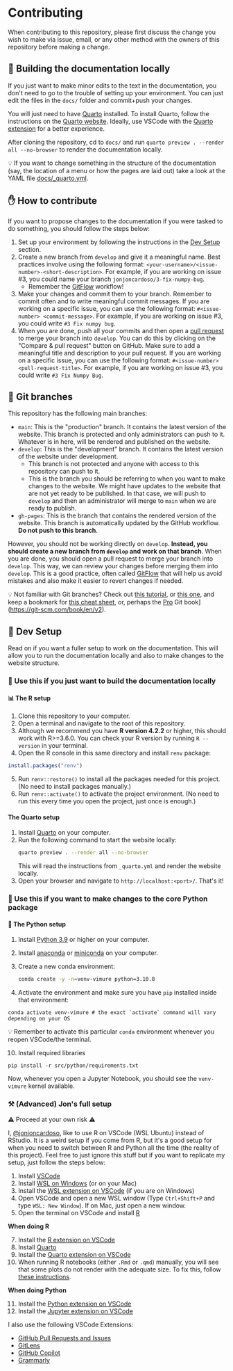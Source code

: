 # Contributing

When contributing to this repository, please first discuss the change you wish to make via issue, email, or any other method with the owners of this repository before making a change. 

## 📃 Building the documentation locally

If you just want to make minor edits to the text in the documentation, you don't need to go to the trouble of setting up your environment. You can just edit the files in the `docs/` folder and commit+push your changes.

You will just need to have [Quarto](https://quarto.org/) installed. To install Quarto, follow the instructions on the [Quarto website](https://quarto.org/docs/getting-started/installation.html). Ideally, use VSCode with the [Quarto extension](https://marketplace.visualstudio.com/items?itemName=quarto-dev.quarto-vscode) for a better experience.

After cloning the repository, cd to `docs/` and run `quarto preview . --render all --no-browser` to render the documentation locally. 

💡 If you want to change something in the structure of the documentation (say, the location of a menu or how the pages are laid out) take a look at the YAML file [docs/_quarto.yml](docs/_quarto.yml).

## ✋ How to contribute

If you want to propose changes to the documentation if you were tasked to do something, you should follow the steps below:

1. Set up your environment by following the instructions in the [Dev Setup](#dev-setup) section.
2. Create a new branch from `develop` and give it a meaningful name. Best practices involve using the following format: `<your-username>/<issue-number>-<short-description>`. For example, if you are working on issue #3, you could name your branch `jonjoncardoso/3-fix-numpy-bug`.
    - Remember the [GitFlow](https://www.atlassian.com/git/tutorials/comparing-workflows/gitflow-workflow) workflow!
3. Make your changes and commit them to your branch. Remember to commit often and to write meaningful commit messages. If you are working on a specific issue, you can use the following format: `#<issue-number> <commit-message>`. For example, if you are working on issue #3, you could write `#3 Fix numpy bug`. 
4. When you are done, push all your commits and then open a [pull request](https://docs.github.com/en/github/collaborating-with-issues-and-pull-requests/creating-a-pull-request) to merge your branch into `develop`. You can do this by clicking on the "Compare & pull request" button on GitHub. Make sure to add a meaningful title and description to your pull request. If you are working on a specific issue, you can use the following format: `#<issue-number> <pull-request-title>`. For example, if you are working on issue #3, you could write `#3 Fix Numpy Bug`.

## 🔀 Git branches

This repository has the following main branches:

- `main`: This is the "production" branch. It contains the latest version of the website. This branch is protected and only administrators can push to it. Whatever is in here, will be rendered and published on the website.
- `develop`: This is the "development" branch. It contains the latest version of the website under development. 
    - This branch is not protected and anyone with access to this repository can push to it. 
    - This is the branch you should be referring to when you want to make changes to the website. We might have updates to the website that are not yet ready to be published. In that case, we will push to `develop` and then an administrator will merge to `main` when we are ready to publish.
- `gh-pages`: This is the branch that contains the rendered version of the website. This branch is automatically updated by the GitHub workflow. **Do not push to this branch**.

However, you should not be working directly on `develop`. **Instead, you should create a new branch from `develop` and work on that branch**. When you are done, you should open a pull request to merge your branch into `develop`. This way, we can review your changes before merging them into `develop`. This is a good practice, often called [GitFlow](https://www.atlassian.com/git/tutorials/comparing-workflows/gitflow-workflow) that will help us avoid mistakes and also make it easier to revert changes if needed. 

💡 Not familiar with Git branches? Check out [this tutorial](https://www.atlassian.com/git/tutorials/using-branches), or [this one](https://www.youtube.com/watch?v=JTE2Fn_sCZs), and keep a bookmark for [this cheat sheet](https://www.atlassian.com/git/tutorials/atlassian-git-cheatsheet), or, perhaps the [Pro](https://git-scm.com/book/en/v2) Git book](https://git-scm.com/book/en/v2).


## 🧰 Dev Setup

Read on if you want a fuller setup to work on the documentation. This will allow you to run the documentation locally and also to make changes to the website structure.

### 🔨 Use this if you just want to build the documentation locally

#### 📊 The R setup

1. Clone this repository to your computer.
2. Open a terminal and navigate to the root of this repository.
3. Although we recommend you have **R version 4.2.2** or higher, this should work with R>=3.6.0. You can check your R version by running `R --version` in your terminal.
4. Open the R console in this same directory and install `renv` package:
```r
install.packages("renv")
```
5. Run `renv::restore()` to install all the packages needed for this project. (No need to install packages manually.)
6. Run `renv::activate()` to activate the project environment. (No need to run this every time you open the project, just once is enough.)

#### The Quarto setup

1. Install [Quarto](https://quarto.org/docs/getting-started/installation.html) on your computer.
2. Run the following command to start the website locally:
    ```bash
    quarto preview . --render all --no-browser
    ```
    This will read the instructions from `_quarto.yml` and render the website locally.
5. Open your browser and navigate to `http://localhost:<port>/`. That's it!


### 🔨 Use this if you want to make changes to the core Python package
#### 🐍 The Python setup

1. Install [Python 3.9](python.org) or higher on your computer.
2. Install [anaconda](https://www.anaconda.com/products/individual) or [miniconda](https://docs.conda.io/en/latest/miniconda.html) on your computer.
3. Create a new conda environment:

    ```bash
    conda create -y -n=venv-vimure python=3.10.8
    ```
4. Activate the environment and make sure you have `pip` installed inside that environment:

  ```console
  conda activate venv-vimure # the exact `activate` command will vary depending on your OS
  ```

💡 Remember to activate this particular `conda` environment whenever you reopen VSCode/the terminal.

10. Install required libraries

  ```console
  pip install -r src/python/requirements.txt
  ```

Now, whenever you open a Jupyter Notebook, you should see the `venv-vimure` kernel available.

### ⚒️ (Advanced) Jon's full setup

⚠️ Proceed at your own risk ⚠️

I, [@jonjoncardoso](github.com/jonjoncardoso), like to use R on VSCode (WSL Ubuntu) instead of RStudio. It is a weird setup if you come from R, but it's a good setup for when you need to switch between R and Python all the time (the reality of this project). Feel free to just ignore this stuff but if you want to replicate my setup, just follow the steps below:

1. Install [VSCode](https://code.visualstudio.com/Download)
2. Install [WSL on Windows](https://learn.microsoft.com/en-us/windows/wsl/install) (or on your Mac)
3. Install the [WSL extension on VSCode](https://marketplace.visualstudio.com/items?itemName=ms-vscode-remote.remote-wsl) (if you are on Windows)
4. Open VSCode and open a new WSL window (Type `Ctrl+Shift+P` and type `WSL: New Window`). If on Mac, just open a new window.
6. Open the terminal on VSCode and install [R](https://cloud.r-project.org/)

**When doing R**

7. Install the [R extension on VSCode](https://marketplace.visualstudio.com/items?itemName=Ikuyadeu.r)
8. Install [Quarto](https://quarto.org/docs/getting-started/installation.html)
9. Install the [Quarto extension on VSCode](https://marketplace.visualstudio.com/items?itemName=quarto-dev.quarto-vscode)
10. When running R notebooks (either `.Rmd` or `.qmd`) manually, you will see that some plots do not render with the adequate size. To fix this, follow [these instructions](https://stackoverflow.com/a/70817205/843365).

**When doing Python**

11. Install the [Python extension on VSCode](https://marketplace.visualstudio.com/items?itemName=ms-python.python)
12. Install the [Jupyter extension on VSCode](https://marketplace.visualstudio.com/items?itemName=ms-toolsai.jupyter)

I also use the following VSCode Extensions:

- [GitHub Pull Requests and Issues](https://marketplace.visualstudio.com/items?itemName=GitHub.vscode-pull-request-github)
- [GitLens](https://marketplace.visualstudio.com/items?itemName=eamodio.gitlens)
- [GitHub Copilot](https://marketplace.visualstudio.com/items?itemName=GitHub.copilot)
- [Grammarly](https://marketplace.visualstudio.com/items?itemName=znck.grammarly)